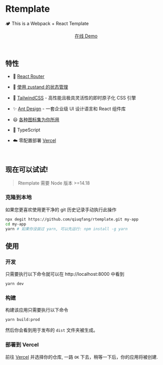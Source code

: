 # Rtemplate

🏕 This is a Webpack + React Template

<p align='center'>
<a href="https://rtemplate.qiuqfang.top">在线 Demo</a>
</p>

<br>

## 特性

- 🔗 [React Router](https://reactrouter.com)

- 🐻 [使用 zustand 的状态管理](https://zustand-demo.pmnd.rs/)

- 🎨 [TailwindCSS](https://tailwindcss.com/) - 高性能且极具灵活性的即时原子化 CSS 引擎

- ✨ [Ant Design](https://ant.design/) - 一套企业级 UI 设计语言和 React 组件库

- 😃 [各种图标集为你所用](https://icon-sets.iconify.design/)

- 🦾 TypeScript

- ☁️ 零配置部署 [Vercel](https://vercel.com/)

<br>

## 现在可以试试!

> Rtemplate 需要 Node 版本 >=14.18

### 克隆到本地

如果您更喜欢使用更干净的 git 历史记录手动执行此操作

```bash
npx degit https://github.com/qiuqfang/rtemplate.git my-app
cd my-app
yarn # 如果你没装过 yarn, 可以先运行: npm install -g yarn
```

## 使用

### 开发

只需要执行以下命令就可以在 http://localhost:8000 中看到

```bash
yarn dev
```

### 构建

构建该应用只需要执行以下命令

```bash
yarn build:prod
```

然后你会看到用于发布的 `dist` 文件夹被生成。

### 部署到 Vercel

前往 [Vercel](https://vercel.com/) 并选择你的仓库, 一路 `OK` 下去，稍等一下后，你的应用将被创建.
